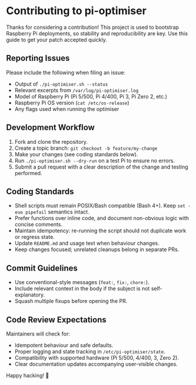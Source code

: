 # Contributing to pi-optimiser

Thanks for considering a contribution! This project is used to bootstrap Raspberry Pi deployments, so stability and reproducibility are key. Use this guide to get your patch accepted quickly.

## Reporting Issues
Please include the following when filing an issue:
- Output of `./pi-optimiser.sh --status`
- Relevant excerpts from `/var/log/pi-optimiser.log`
- Model of Raspberry Pi (Pi 5/500, Pi 4/400, Pi 3, Pi Zero 2, etc.)
- Raspberry Pi OS version (`cat /etc/os-release`)
- Any flags used when running the optimiser

## Development Workflow
1. Fork and clone the repository.
2. Create a topic branch: `git checkout -b feature/my-change`
3. Make your changes (see coding standards below).
4. Run `./pi-optimiser.sh --dry-run` on a test Pi to ensure no errors.
5. Submit a pull request with a clear description of the change and testing performed.

## Coding Standards
- Shell scripts must remain POSIX/Bash compatible (Bash 4+). Keep `set -euo pipefail` semantics intact.
- Prefer functions over inline code, and document non-obvious logic with concise comments.
- Maintain idempotency: re-running the script should not duplicate work or regress state.
- Update `README.md` and usage text when behaviour changes.
- Keep changes focused; unrelated cleanups belong in separate PRs.

## Commit Guidelines
- Use conventional-style messages (`feat:`, `fix:`, `chore:`).
- Include relevant context in the body if the subject is not self-explanatory.
- Squash multiple fixups before opening the PR.

## Code Review Expectations
Maintainers will check for:
- Idempotent behaviour and safe defaults.
- Proper logging and state tracking in `/etc/pi-optimiser/state`.
- Compatibility with supported hardware (Pi 5/500, 4/400, 3, Zero 2).
- Clear documentation updates accompanying user-visible changes.

Happy hacking! :rocket:
